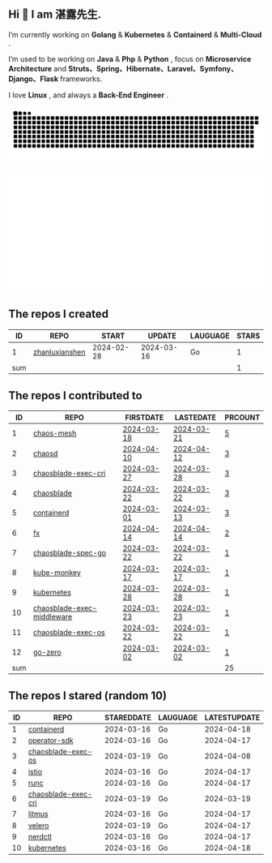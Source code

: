 ## Hi 👋 I am 湛露先生.

I’m currently working on **Golang** & **Kubernetes** & **Containerd** & **Multi-Cloud** .

I’m used to be working on **Java** & **Php** & **Python** , focus on **Microservice Architecture** and **Struts、Spring、Hibernate、Laravel、Symfony、Django、Flask** frameworks.

I love **Linux** , and always a **Back-End Engineer** .

![github contribution grid snake animation](https://github.com/zhanluxianshen/zhanluxianshen/blob/output/github-contribution-grid-snake.svg)

![Metrics](https://github.com/zhanluxianshen/zhanluxianshen/blob/master/github-metrics.svg)

<!--START_SECTION:my_github-->
## The repos I created
| ID  |                                REPO                                |   START    |   UPDATE   | LAUGUAGE | STARS |
|-----|--------------------------------------------------------------------|------------|------------|----------|-------|
|   1 | [zhanluxianshen](https://github.com/zhanluxianshen/zhanluxianshen) | 2024-02-28 | 2024-03-16 | Go       |     1 |
| sum |                                                                    |            |            |          |     1 |

## The repos I contributed to
| ID  |                                           REPO                                            |                                     FIRSTDATE                                     |                                     LASTEDATE                                     |                                                 PRCOUNT                                                  |
|-----|-------------------------------------------------------------------------------------------|-----------------------------------------------------------------------------------|-----------------------------------------------------------------------------------|----------------------------------------------------------------------------------------------------------|
|   1 | [chaos-mesh](https://github.com/chaos-mesh/chaos-mesh)                                    | [2024-03-18](https://github.com/chaos-mesh/chaos-mesh/pull/4373)                  | [2024-03-21](https://github.com/chaos-mesh/chaos-mesh/pull/4380)                  | [5](https://github.com/chaos-mesh/chaos-mesh/pulls?q=is%3Apr+author%3Azhanluxianshen)                    |
|   2 | [chaosd](https://github.com/chaos-mesh/chaosd)                                            | [2024-04-10](https://github.com/chaos-mesh/chaosd/pull/263)                       | [2024-04-12](https://github.com/chaos-mesh/chaosd/pull/264)                       | [3](https://github.com/chaos-mesh/chaosd/pulls?q=is%3Apr+author%3Azhanluxianshen)                        |
|   3 | [chaosblade-exec-cri](https://github.com/chaosblade-io/chaosblade-exec-cri)               | [2024-03-27](https://github.com/chaosblade-io/chaosblade-exec-cri/pull/16)        | [2024-03-28](https://github.com/chaosblade-io/chaosblade-exec-cri/pull/17)        | [3](https://github.com/chaosblade-io/chaosblade-exec-cri/pulls?q=is%3Apr+author%3Azhanluxianshen)        |
|   4 | [chaosblade](https://github.com/chaosblade-io/chaosblade)                                 | [2024-03-22](https://github.com/chaosblade-io/chaosblade/pull/1019)               | [2024-03-22](https://github.com/chaosblade-io/chaosblade/pull/1019)               | [3](https://github.com/chaosblade-io/chaosblade/pulls?q=is%3Apr+author%3Azhanluxianshen)                 |
|   5 | [containerd](https://github.com/containerd/containerd)                                    | [2024-03-01](https://github.com/containerd/containerd/pull/9906)                  | [2024-03-13](https://github.com/containerd/containerd/pull/9961)                  | [3](https://github.com/containerd/containerd/pulls?q=is%3Apr+author%3Azhanluxianshen)                    |
|   6 | [fx](https://github.com/uber-go/fx)                                                       | [2024-04-14](https://github.com/uber-go/fx/pull/1189)                             | [2024-04-14](https://github.com/uber-go/fx/pull/1189)                             | [2](https://github.com/uber-go/fx/pulls?q=is%3Apr+author%3Azhanluxianshen)                               |
|   7 | [chaosblade-spec-go](https://github.com/chaosblade-io/chaosblade-spec-go)                 | [2024-03-22](https://github.com/chaosblade-io/chaosblade-spec-go/pull/56)         | [2024-03-22](https://github.com/chaosblade-io/chaosblade-spec-go/pull/56)         | [1](https://github.com/chaosblade-io/chaosblade-spec-go/pulls?q=is%3Apr+author%3Azhanluxianshen)         |
|   8 | [kube-monkey](https://github.com/asobti/kube-monkey)                                      | [2024-03-17](https://github.com/asobti/kube-monkey/pull/262)                      | [2024-03-17](https://github.com/asobti/kube-monkey/pull/262)                      | [1](https://github.com/asobti/kube-monkey/pulls?q=is%3Apr+author%3Azhanluxianshen)                       |
|   9 | [kubernetes](https://github.com/kubernetes/kubernetes)                                    | [2024-03-28](https://github.com/kubernetes/kubernetes/pull/124103)                | [2024-03-28](https://github.com/kubernetes/kubernetes/pull/124103)                | [1](https://github.com/kubernetes/kubernetes/pulls?q=is%3Apr+author%3Azhanluxianshen)                    |
|  10 | [chaosblade-exec-middleware](https://github.com/chaosblade-io/chaosblade-exec-middleware) | [2024-03-23](https://github.com/chaosblade-io/chaosblade-exec-middleware/pull/12) | [2024-03-23](https://github.com/chaosblade-io/chaosblade-exec-middleware/pull/12) | [1](https://github.com/chaosblade-io/chaosblade-exec-middleware/pulls?q=is%3Apr+author%3Azhanluxianshen) |
|  11 | [chaosblade-exec-os](https://github.com/chaosblade-io/chaosblade-exec-os)                 | [2024-03-22](https://github.com/chaosblade-io/chaosblade-exec-os/pull/170)        | [2024-03-22](https://github.com/chaosblade-io/chaosblade-exec-os/pull/170)        | [1](https://github.com/chaosblade-io/chaosblade-exec-os/pulls?q=is%3Apr+author%3Azhanluxianshen)         |
|  12 | [go-zero](https://github.com/zeromicro/go-zero)                                           | [2024-03-02](https://github.com/zeromicro/go-zero/pull/3955)                      | [2024-03-02](https://github.com/zeromicro/go-zero/pull/3955)                      | [1](https://github.com/zeromicro/go-zero/pulls?q=is%3Apr+author%3Azhanluxianshen)                        |
| sum |                                                                                           |                                                                                   |                                                                                   |                                                                                                       25 |

## The repos I stared (random 10)
| ID |                                    REPO                                     | STAREDDATE | LAUGUAGE | LATESTUPDATE |
|----|-----------------------------------------------------------------------------|------------|----------|--------------|
|  1 | [containerd](https://github.com/containerd/containerd)                      | 2024-03-16 | Go       | 2024-04-18   |
|  2 | [operator-sdk](https://github.com/operator-framework/operator-sdk)          | 2024-03-16 | Go       | 2024-04-17   |
|  3 | [chaosblade-exec-os](https://github.com/chaosblade-io/chaosblade-exec-os)   | 2024-03-19 | Go       | 2024-04-08   |
|  4 | [istio](https://github.com/istio/istio)                                     | 2024-03-16 | Go       | 2024-04-17   |
|  5 | [runc](https://github.com/opencontainers/runc)                              | 2024-03-16 | Go       | 2024-04-17   |
|  6 | [chaosblade-exec-cri](https://github.com/chaosblade-io/chaosblade-exec-cri) | 2024-03-19 | Go       | 2024-03-19   |
|  7 | [litmus](https://github.com/litmuschaos/litmus)                             | 2024-03-16 | Go       | 2024-04-17   |
|  8 | [velero](https://github.com/vmware-tanzu/velero)                            | 2024-03-19 | Go       | 2024-04-17   |
|  9 | [nerdctl](https://github.com/containerd/nerdctl)                            | 2024-03-16 | Go       | 2024-04-17   |
| 10 | [kubernetes](https://github.com/kubernetes/kubernetes)                      | 2024-03-16 | Go       | 2024-04-18   |

<!--END_SECTION:my_github-->


